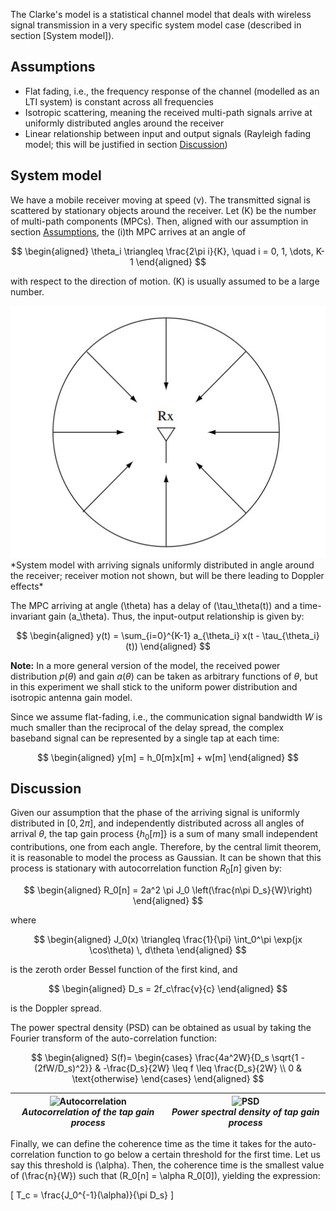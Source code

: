 The Clarke's model is a statistical channel model that deals with wireless signal transmission in a very specific system model case (described in section [System model]).

## Assumptions

- Flat fading, i.e., the frequency response of the channel (modelled as an LTI system) is constant across all frequencies  
- Isotropic scattering, meaning the received multi-path signals arrive at uniformly distributed angles around the receiver  
- Linear relationship between input and output signals (Rayleigh fading model; this will be justified in section [Discussion](#discussion))

## System model

We have a mobile receiver moving at speed \(v\). The transmitted signal is scattered by stationary objects around the receiver. Let \(K\) be the number of multi-path components (MPCs). Then, aligned with our assumption in section [Assumptions](#assumptions), the \(i\)th MPC arrives at an angle of

$$
\begin{aligned}
\theta_i \triangleq \frac{2\pi i}{K}, \quad i = 0, 1, \dots, K-1
\end{aligned}
$$

with respect to the direction of motion. \(K\) is usually assumed to be a large number.

<img src="./images/expt4_model.jpeg">
*System model with arriving signals uniformly distributed in angle around the receiver; receiver motion not shown, but will be there leading to Doppler effects*

The MPC arriving at angle \(\theta\) has a delay of \(\tau_\theta(t)\) and a time-invariant gain \(a_\theta\). Thus, the input-output relationship is given by:

$$
\begin{aligned}
y(t) = \sum_{i=0}^{K-1} a_{\theta_i} x(t - \tau_{\theta_i}(t))
\end{aligned}
$$

**Note:** In a more general version of the model, the received power distribution $p(\theta)$ and gain $a(\theta)$ can be taken as arbitrary functions of $\theta$, but in this experiment we shall stick to the uniform power distribution and isotropic antenna gain model.

Since we assume flat-fading, i.e., the communication signal bandwidth $W$ is much smaller than the reciprocal of the delay spread, the complex baseband signal can be represented by a single tap at each time:

$$
\begin{aligned}
y[m] = h_0[m]x[m] + w[m]
\end{aligned}
$$

## Discussion

Given our assumption that the phase of the arriving signal is uniformly distributed in $[0, 2\pi]$, and independently distributed across all angles of arrival $\theta$, the tap gain process $\{h_0[m]\}$ is a sum of many small independent contributions, one from each angle. Therefore, by the central limit theorem, it is reasonable to model the process as Gaussian. It can be shown that this process is stationary with autocorrelation function $R_0[n]$ given by:

$$
\begin{aligned}
R_0[n] = 2a^2 \pi J_0 \left(\frac{n\pi D_s}{W}\right)
\end{aligned}
$$

where

$$
\begin{aligned}
J_0(x) \triangleq \frac{1}{\pi} \int_0^\pi \exp(jx \cos\theta) \, d\theta
\end{aligned}
$$

is the zeroth order Bessel function of the first kind, and

$$
\begin{aligned}
D_s = 2f_c\frac{v}{c}
\end{aligned}
$$

is the Doppler spread.

The power spectral density (PSD) can be obtained as usual by taking the Fourier transform of the auto-correlation function:

$$
\begin{aligned}
S(f)=
\begin{cases}
\frac{4a^2W}{D_s \sqrt{1 - (2fW/D_s)^2}} & -\frac{D_s}{2W} \leq f \leq \frac{D_s}{2W} \\
0 & \text{otherwise}
\end{cases}
\end{aligned}
$$

| ![Autocorrelation](expt4_R0.jpeg) <br> *Autocorrelation of the tap gain process* | ![PSD](expt4_PSD.jpeg) <br> *Power spectral density of tap gain process* |
|:----------------------------------------------------------------------------------:|:--------------------------------------------------------------------------:|

Finally, we can define the coherence time as the time it takes for the auto-correlation function to go below a certain threshold for the first time. Let us say this threshold is \(\alpha\). Then, the coherence time is the smallest value of \(\frac{n}{W}\) such that \(R_0[n] = \alpha R_0[0]\), yielding the expression:

\[
T_c = \frac{J_0^{-1}(\alpha)}{\pi D_s}
\]
